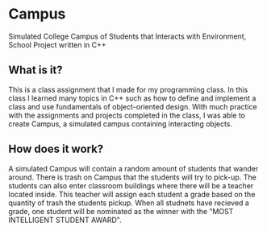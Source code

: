 # Campus
Simulated College Campus of Students that Interacts with Environment, School Project written in C++

## What is it?
This is a class assignment that I made for my programming class. In this class I learned many topics in C++ such as how to define and implement a class and use fundamentals of 
object-oriented design. With much practice with the assignments and projects completed in the class, I was able to create Campus, a simulated
campus containing interacting objects.

## How does it work?
A simulated Campus will contain a random amount of students that wander around. There is trash on Campus that the students will try to pick-up. The students
can also enter classroom buildings where there will be a teacher located inside. This teacher will assign each student a grade based on
the quantity of trash the students pickup. When all studnets have recieved a grade, one student will be nominated as the winner with the "MOST INTELLIGENT STUDENT AWARD".

